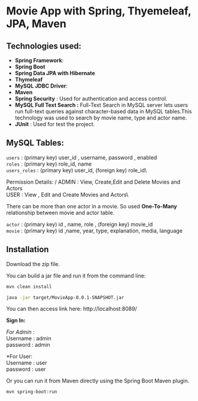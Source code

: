 # Movie App with Spring, Thyemeleaf, JPA, Maven

## Technologies used:

- **Spring Framework**:
- **Spring Boot**
- **Spring Data JPA with Hibernate**
- **Thymeleaf**
- **MySQL JDBC Driver**:
- **Maven**
- **Spring Security** : Used   for authentication and access control.
- **MySQL Full Text Search :** Full-Text Search in MySQL server lets users run full-text queries against character-based data in MySQL tables.This technology was used to search by movie name, type and actor name.
- **JUnit** : Used for test the  project.

##  MySQL Tables:

 `users` :    (primary key)  user_id , username, password , enabled\
 `roles` :   (primary key) role_id, name\
 `users_roles` : (primary key) user_id, (foreign key) role_id\
 

 Permission Details: /
 ADMIN  :    View, Create,Edit and Delete Movies and Actors\
 USER   :    View , Edit and Create Movies and Actors\
 
 
  There can be more than one actor in a movie.
 So used **One-To-Many**  relationship between movie and actor table.
 
  `actor` :    (primary key)  id , name, role , (foreign key) movie_id\
   `movie` :    (primary key)  id ,name, year, type, explanation, media, language
   


## Installation


Download the zip file.

You can build a jar file and run it from the command line:

```sh
mvn clean install
```
```sh
java -jar target/MovieApp-0.0.1-SNAPSHOT.jar
```

You can then access link here: http://localhost:8089/  

**Sign In:**

*For Admin :*\
Username : admin\
password : admin

*For User:\
Username : user\
password : user

Or you can run it from Maven directly using the Spring Boot Maven plugin.


```sh
mvn spring-boot:run
```
